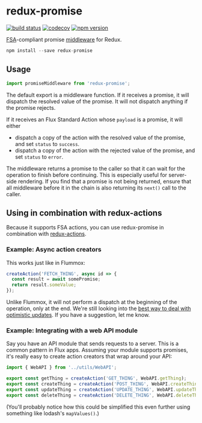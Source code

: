 # redux-promise

[![build status](https://img.shields.io/travis/redux-utilities/redux-promise/master.svg?style=flat-square)](https://travis-ci.org/redux-utilities/redux-promise)
[![codecov](https://codecov.io/gh/redux-utilities/redux-promise/branch/master/graph/badge.svg)](https://codecov.io/gh/redux-utilities/redux-promise)
[![npm version](https://img.shields.io/npm/v/redux-promise.svg?style=flat-square)](https://www.npmjs.com/package/redux-promise)

[FSA](https://github.com/redux-utilities/flux-standard-action)-compliant promise [middleware](https://github.com/gaearon/redux/blob/master/docs/middleware.md) for Redux.

```js
npm install --save redux-promise
```

## Usage

```js
import promiseMiddleware from 'redux-promise';
```

The default export is a middleware function. If it receives a promise, it will dispatch the resolved value of the promise. It will not dispatch anything if the promise rejects.

If it receives an Flux Standard Action whose `payload` is a promise, it will either

* dispatch a copy of the action with the resolved value of the promise, and set `status` to `success`.
* dispatch a copy of the action with the rejected value of the promise, and set `status` to `error`.

The middleware returns a promise to the caller so that it can wait for the operation to finish before continuing. This is especially useful for server-side rendering. If you find that a promise is not being returned, ensure that all middleware before it in the chain is also returning its `next()` call to the caller.

## Using in combination with redux-actions

Because it supports FSA actions, you can use redux-promise in combination with [redux-actions](https://github.com/redux-utilities/redux-actions).

### Example: Async action creators

This works just like in Flummox:

```js
createAction('FETCH_THING', async id => {
  const result = await somePromise;
  return result.someValue;
});
```

Unlike Flummox, it will not perform a dispatch at the beginning of the operation, only at the end. We're still looking into the [best way to deal with optimistic updates](https://github.com/redux-utilities/flux-standard-action/issues/7). If you have a suggestion, let me know.

### Example: Integrating with a web API module

Say you have an API module that sends requests to a server. This is a common pattern in Flux apps. Assuming your module supports promises, it's really easy to create action creators that wrap around your API:

```js
import { WebAPI } from '../utils/WebAPI';

export const getThing = createAction('GET_THING', WebAPI.getThing);
export const createThing = createAction('POST_THING', WebAPI.createThing);
export const updateThing = createAction('UPDATE_THING', WebAPI.updateThing);
export const deleteThing = createAction('DELETE_THING', WebAPI.deleteThing);
```

(You'll probably notice how this could be simplified this even further using something like lodash's `mapValues()`.)
